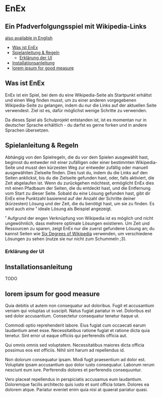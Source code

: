 # EnEx
## Ein Pfadverfolgungsspiel mit Wikipedia-Links

[also available in English](README-EN.md)

<!-- TOC start (generated with https://github.com/derlin/bitdowntoc) -->

- [Was ist EnEx](#what-is-EnEx)
- [Spielanleitung & Regeln](#how-to-playgamerules)
   * [Erklärung der UI](#ui-explanation)
- [Installationsanleitung](#how-to-install)
- [lorem ipsum for good measure](#lorem-ipsum-for-good-measure)

<!-- TOC end -->

<!-- TOC --><a name="what-is-EnEx"></a>
## Was ist EnEx
EnEx ist ein Spiel, bei dem du eine Wikipedia-Seite als Startpunkt erhältst und einen Weg finden musst, um zu einer anderen vorgegebenen Wikipedia-Seite zu gelangen, indem du nur die Links auf der aktuellen Seite verwendest. Ziel ist es, dafür möglichst wenige Schritte zu verwenden. 

Da dieses Spiel als Schulprojekt entstanden ist, ist es momentan nur in deutscher Sprache erhältlich - du darfst es gerne forken und in andere Sprachen übersetzen. 

<!-- TOC --><a name="how-to-playgamerules"></a>
## Spielanleitung & Regeln
Abhängig von den Spielregeln, die du vor dem Spielen ausgewählt hast, beginnst du entweder mit einer zufälligen oder einer bestimmten Wikipedia-Seite und musst den kürzesten Weg zur entweder zufällig oder manuell ausgewählten Zielseite finden. Dies tust du, indem du die Links auf den Seiten anklickst, bis du die Zielseite gefunden hast, oder, falls aktiviert, die Zeit abgelaufen ist. Wenn du zurückgehen möchtest, ermöglicht EnEx dies mit einen Pfadbaum der Seiten, die du entdeckt hast, und die Entfernung vom Start zu dieser Seite. Sobald du eine Lösung gefunden hast, gibt dir EnEx eine Punktzahl basierend auf der Anzahl der Schritte deiner (kürzesten) Lösung und der Zeit, die du benötigt hast, um sie zu finden. Es wird auch *eine* ¹ ideale Lösung als Beispiel angezeigt.

¹ Aufgrund der engen Verknüpfung von Wikipedia ist es möglich und nicht ungewöhnlich, dass mehrere optimale Lösungen existieren. Um Zeit und Ressourcen zu sparen, zeigt EnEx nur die zuerst gefundene Lösung an; du kannst Seiten wie [Six Degrees of Wikipedia](https://www.sixdegreesofwikipedia.com) verwenden, um verschiedene Lösungen zu sehen (nutze sie nur nicht zum Schummeln ;3). 

<!-- TOC --><a name="ui-explanation"></a>
### Erklärung der UI

<!-- TOC --><a name="how-to-install"></a>
## Installationsanleitung
TODO

<!-- TOC --><a name="lorem-ipsum-for-good-measure"></a>
## lorem ipsum for good measure


Quia debitis ut autem non consequatur aut doloribus. Fugit et accusantium veniam qui voluptas ut suscipit. Natus fugiat pariatur in vel. Doloribus est sed dolor accusantium. Consectetur consequatur tenetur itaque ut.

Commodi optio reprehenderit labore. Eius fugiat cum occaecati earum laudantium amet esse. Necessitatibus ratione fugiat et ratione dicta quia tenetur. Sint error ut eaque officiis qui perferendis officia aut.

Qui omnis omnis sed voluptatem. Necessitatibus maiores dicta officia possimus eos est officiis. Nihil sint harum ad repellendus id.

Non dolorum consequatur ipsam. Modi fugit praesentium ad dolor est. Voluptate ipsam accusantium quo dolor iusto consequatur. Laborum rerum nesciunt eum iure. Perferendis dolores et perferendis consequuntur.

Vero placeat repellendus in perspiciatis accusamus eum laudantium. Doloremque facilis architecto quis iusto et sunt officia totam. Dolores ea dolorem atque. Pariatur eveniet enim quia nisi at quaerat pariatur quasi.
